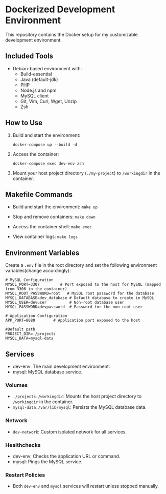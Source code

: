 # Dockerized Development Environment

This repository contains the Docker setup for my customizable development environment.

## Included Tools
- Debian-based environment with:
  - Build-essential
  - Java (default-jdk)
  - PHP
  - Node.js and npm
  - MySQL client
  - Git, Vim, Curl, Wget, Unzip
  - Zsh

## How to Use

1. Build and start the environment:

   `docker-compose up --build -d`

3. Access the container:
 
   `docker-compose exec dev-env zsh`

4. Mount your host project directory (`./my-project`) to `/workingdir` in the container.

## Makefile Commands

- Build and start the environment: 
`make up`

- Stop and remove containers: 
 `make down `

- Access the container shell: 
`make exec`

- View container logs: 
`make logs`

## Environment Variables

Create a `.env` file in the root directory and set the following environment variables(change accordingly):

```
# MySQL Configuration
MYSQL_PORT=3307         # Port exposed to the host for MySQL (mapped from 3306 in the container)
MYSQL_ROOT_PASSWORD=root   # MySQL root password for the database
MYSQL_DATABASE=dev_database # Default database to create in MySQL
MYSQL_USER=devuser          # Non-root database user
MYSQL_PASSWORD=devpassword  # Password for the non-root user

# Application Configuration
APP_PORT=8080        # Application port exposed to the host

#Default path
PROJECT_DIR=./projects
MYSQL_DATA=mysql-data
```

## Services

- dev-env: The main development environment.
- mysql: MySQL database service.

### Volumes

- `./projects:/workingdir`: Mounts the host project directory to `/workingdir` in the container.
- `mysql-data:/var/lib/mysql`: Persists the MySQL database data.

### Network

- `dev-network`: Custom isolated network for all services.

### Healthchecks

- dev-env: Checks the application URL or command.
- mysql: Pings the MySQL service.

### Restart Policies

- Both `dev-env` and `mysql` services will restart unless stopped manually.


